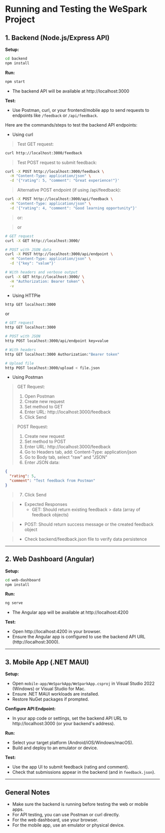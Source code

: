 # Running and Testing the WeSpark Project

## 1. Backend (Node.js/Express API)

**Setup:**
```bash
cd backend
npm install
```

**Run:**
```bash
npm start
```
- The backend API will be available at http://localhost:3000

**Test:**
- Use Postman, curl, or your frontend/mobile app to send requests to endpoints like `/feedback` or `/api/feedback`.

Here are the commands/steps to test the backend API endpoints:

- Using curl

> Test GET request:

```BASH
curl http://localhost:3000/feedback
```

>Test POST request to submit feedback:

```BASH
curl -X POST http://localhost:3000/feedback \
  -H "Content-Type: application/json" \
  -d '{"rating": 5, "comment": "Great experience!"}'
```

> Alternative POST endpoint (if using /api/feedback):

```BASH
curl -X POST http://localhost:3000/api/feedback \
  -H "Content-Type: application/json" \
  -d '{"rating": 4, "comment": "Good learning opportunity"}'
```

> or:

> or

```BASH
# GET request
curl -X GET http://localhost:3000/

# POST with JSON data
curl -X POST http://localhost:3000/api/endpoint \
  -H "Content-Type: application/json" \
  -d '{"key": "value"}'

# With headers and verbose output
curl -X GET http://localhost:3000/ \
  -H "Authorization: Bearer token" \
  -v
  ```

- Using HTTPie

```BASH
http GET localhost:3000
```

or

```BASH
# GET request
http GET localhost:3000

# POST with JSON
http POST localhost:3000/api/endpoint key=value

# With headers
http GET localhost:3000 Authorization:"Bearer token"

# Upload file
http POST localhost:3000/upload < file.json
```

- Using Postman

>GET Request:
> 1. Open Postman
> 2. Create new request
> 3. Set method to GET
> 4. Enter URL: http://localhost:3000/feedback
> 5. Click Send

> POST Request:
> 1. Create new request
> 2. Set method to POST
> 3. Enter URL: http://localhost:3000/feedback
> 4. Go to Headers tab, add: Content-Type: application/json
> 5. Go to Body tab, select "raw" and "JSON"
> 6. Enter JSON data:
```JSON
{
  "rating": 5,
  "comment": "Test feedback from Postman"
}
```
> 7. Click Send

> - Expected Responses
>   - GET: Should return existing feedback > data (array of feedback objects)

>   - POST: Should return success message or the created feedback object

>   - Check backend/feedback.json file to verify data persistence

---

## 2. Web Dashboard (Angular)

**Setup:**
```bash
cd web-dashboard
npm install
```

**Run:**
```bash
ng serve
```
- The Angular app will be available at http://localhost:4200

**Test:**
- Open http://localhost:4200 in your browser.
- Ensure the Angular app is configured to use the backend API URL (http://localhost:3000).

---

## 3. Mobile App (.NET MAUI)

**Setup:**
- Open `mobile-app/WeSparkApp/WeSparkApp.csproj` in Visual Studio 2022 (Windows) or Visual Studio for Mac.
- Ensure .NET MAUI workloads are installed.
- Restore NuGet packages if prompted.

**Configure API Endpoint:**
- In your app code or settings, set the backend API URL to http://localhost:3000 (or your backend's address).

**Run:**
- Select your target platform (Android/iOS/Windows/macOS).
- Build and deploy to an emulator or device.

**Test:**
- Use the app UI to submit feedback (rating and comment).
- Check that submissions appear in the backend (and in `feedback.json`).

---

## General Notes

- Make sure the backend is running before testing the web or mobile apps.
- For API testing, you can use Postman or curl directly.
- For the web dashboard, use your browser.
- For the mobile app, use an emulator or physical device.
